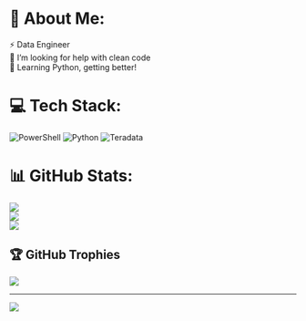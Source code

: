 # 💫 About Me:
⚡ Data Engineer<br>🤝 I’m looking for help with clean code<br>🌱 Learning Python, getting better! 


# 💻 Tech Stack:
![PowerShell](https://img.shields.io/badge/PowerShell-%235391FE.svg?style=for-the-badge&logo=powershell&logoColor=white) ![Python](https://img.shields.io/badge/python-3670A0?style=for-the-badge&logo=python&logoColor=ffdd54) ![Teradata](https://img.shields.io/badge/Teradata-F37440?style=for-the-badge&logo=teradata&logoColor=white)
# 📊 GitHub Stats:
![](https://github-readme-stats.vercel.app/api?username=zhosova&theme=radical&hide_border=false&include_all_commits=false&count_private=false)<br/>
![](https://github-readme-streak-stats.herokuapp.com/?user=zhosova&theme=radical&hide_border=false)<br/>
![](https://github-readme-stats.vercel.app/api/top-langs/?username=zhosova&theme=radical&hide_border=false&include_all_commits=false&count_private=false&layout=compact)

## 🏆 GitHub Trophies
![](https://github-profile-trophy.vercel.app/?username=zhosova&theme=radical&no-frame=false&no-bg=false&margin-w=4)

---
[![](https://visitcount.itsvg.in/api?id=zhosova&icon=0&color=0)](https://visitcount.itsvg.in)

<!-- Proudly created with GPRM ( https://gprm.itsvg.in ) -->
